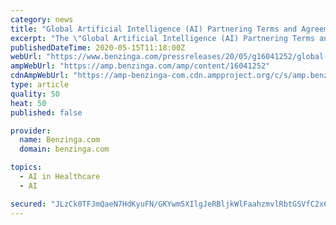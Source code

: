 ```yaml
---
category: news
title: "Global Artificial Intelligence (AI) Partnering Terms and Agreements (2014-2020)"
excerpt: "The \"Global Artificial Intelligence (AI) Partnering Terms and Agreements (2014-2020)\" report has been added to ResearchAndMarkets.com's offering. This report provides an understanding and access to the artificial intelligence partnering deals and agreements entered into by the worlds leading healthcare companies."
publishedDateTime: 2020-05-15T11:18:00Z
webUrl: "https://www.benzinga.com/pressreleases/20/05/g16041252/global-artificial-intelligence-ai-partnering-terms-and-agreements-2014-2020"
ampWebUrl: "https://amp.benzinga.com/amp/content/16041252"
cdnAmpWebUrl: "https://amp-benzinga-com.cdn.ampproject.org/c/s/amp.benzinga.com/amp/content/16041252"
type: article
quality: 50
heat: 50
published: false

provider:
  name: Benzinga.com
  domain: benzinga.com

topics:
  - AI in Healthcare
  - AI

secured: "JLzCk0TFJmQaeN7HdKyuFN/GKYwm5XIlgJeRBljkWlFaahzmvlRbtGSVfC2x63G77ZWlFxp+IUcH3uA+GMdBCoLwwisbuVMmIjKchH7i09/JwH7MqHtGtxHqT0UWrIxogreIEH4XrJhd9kX3pQC8ZEVgsoqrnktLwPHtgNnSti5d0XgCXdMbH7fA+RQj2Y7OH4Sn9KZhQ7x9eKQ0g9bR0uFIaFr4ph6EA91h9J9Ffv7skBtwy6MvkRPbPmcPB9gvRcaEcldlblIMBLsEBfjwd1VXzyIGArl2HOWo8vE7EYrtzbubJL/NGQf8vH1K9y4y;YjQO8eaGLL98OdkUgs9QEA=="
---
```


